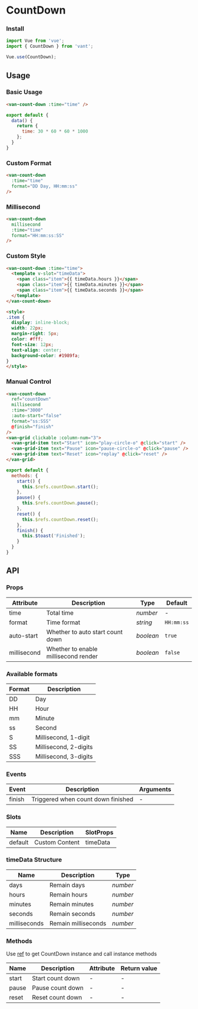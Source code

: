 # CountDown

### Install

``` javascript
import Vue from 'vue';
import { CountDown } from 'vant';

Vue.use(CountDown);
```

## Usage

### Basic Usage

```html
<van-count-down :time="time" />
```

```js
export default {
  data() {
    return {
      time: 30 * 60 * 60 * 1000
    };
  }
}
```

### Custom Format

```html
<van-count-down
  :time="time"
  format="DD Day, HH:mm:ss"
/>
```

### Millisecond

```html
<van-count-down
  millisecond
  :time="time"
  format="HH:mm:ss:SS"
/>
```

### Custom Style

```html
<van-count-down :time="time">
  <template v-slot="timeData">
    <span class="item">{{ timeData.hours }}</span>
    <span class="item">{{ timeData.minutes }}</span>
    <span class="item">{{ timeData.seconds }}</span>
  </template>
</van-count-down>

<style>
.item {
  display: inline-block;
  width: 22px;
  margin-right: 5px;
  color: #fff;
  font-size: 12px;
  text-align: center;
  background-color: #1989fa;
}
</style>
```

### Manual Control

```html
<van-count-down
  ref="countDown"
  millisecond
  :time="3000"
  :auto-start="false"
  format="ss:SSS"
  @finish="finish"
/>
<van-grid clickable :column-num="3">
  <van-grid-item text="Start" icon="play-circle-o" @click="start" />
  <van-grid-item text="Pause" icon="pause-circle-o" @click="pause" />
  <van-grid-item text="Reset" icon="replay" @click="reset" />
</van-grid>
```

```js
export default {
  methods: {
    start() {
      this.$refs.countDown.start();
    },
    pause() {
      this.$refs.countDown.pause();
    },
    reset() {
      this.$refs.countDown.reset();
    },
    finish() {
      this.$toast('Finished');
    }
  }
}
```

## API

### Props

| Attribute | Description | Type | Default |
|------|------|------|------|
| time | Total time | *number* | - |
| format | Time format | *string* | `HH:mm:ss` |
| auto-start | Whether to auto start count down | *boolean* | `true` |
| millisecond | Whether to enable millisecond render | *boolean* | `false` |

### Available formats

| Format | Description |
|------|------|
| DD | Day |
| HH | Hour |
| mm | Minute |
| ss | Second |
| S | Millisecond, 1-digit |
| SS | Millisecond, 2-digits |
| SSS | Millisecond, 3-digits |

### Events

| Event | Description | Arguments |
|------|------|------|
| finish | Triggered when count down finished | - |

### Slots

| Name | Description | SlotProps |
|------|------|------|
| default | Custom Content | timeData |

### timeData Structure

| Name | Description | Type |
|------|------|------|
| days | Remain days | *number* |
| hours | Remain hours | *number* |
| minutes | Remain minutes | *number* |
| seconds | Remain seconds | *number* |
| milliseconds | Remain milliseconds | *number* |

### Methods

Use [ref](https://vuejs.org/v2/api/#ref) to get CountDown instance and call instance methods

| Name | Description | Attribute | Return value |
|------|------|------|------|
| start | Start count down | - | - |
| pause | Pause count down | - | - |
| reset | Reset count down | - | - |
